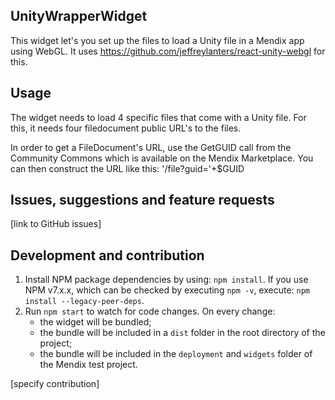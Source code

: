 ## UnityWrapperWidget
This widget let's you set up the files to load a Unity file in a Mendix app using WebGL.
It uses https://github.com/jeffreylanters/react-unity-webgl for this.

## Usage
The widget needs to load 4 specific files that come with a Unity file.
For this, it needs four filedocument public URL's to the files.

In order to get a FileDocument's URL, use the GetGUID call from the Community Commons which is available on the Mendix Marketplace.
You can then construct the URL like this: '/file?guid='+$GUID

## Issues, suggestions and feature requests
[link to GitHub issues]

## Development and contribution

1. Install NPM package dependencies by using: `npm install`. If you use NPM v7.x.x, which can be checked by executing `npm -v`, execute: `npm install --legacy-peer-deps`.
1. Run `npm start` to watch for code changes. On every change:
    - the widget will be bundled;
    - the bundle will be included in a `dist` folder in the root directory of the project;
    - the bundle will be included in the `deployment` and `widgets` folder of the Mendix test project.

[specify contribution]
